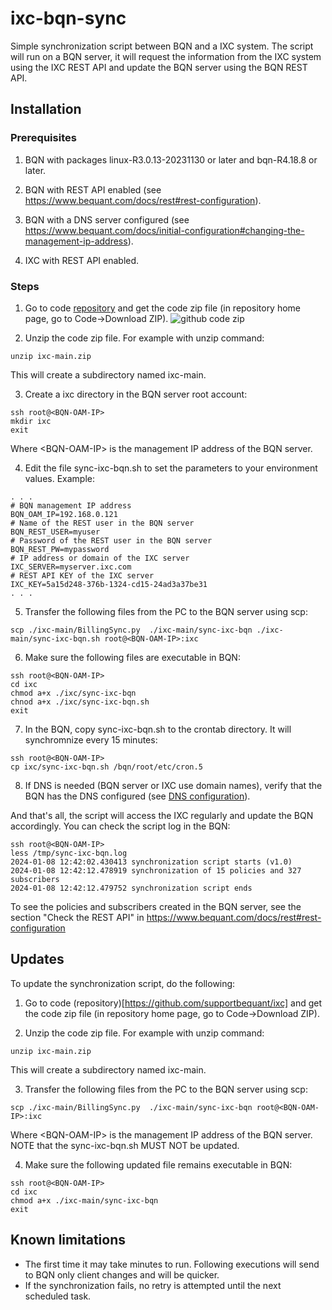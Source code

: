 
# ixc-bqn-sync

Simple synchronization script between BQN and a IXC system. The script
will run on a BQN server, it will request the information from the IXC system
using the IXC REST API and update the BQN server using the BQN REST API.

## Installation

### Prerequisites

1. BQN with packages linux-R3.0.13-20231130 or later and bqn-R4.18.8 or later.

2. BQN with REST API enabled (see https://www.bequant.com/docs/rest#rest-configuration).

3. BQN with a DNS server configured (see https://www.bequant.com/docs/initial-configuration#changing-the-management-ip-address).

4. IXC with REST API enabled.

### Steps

1. Go to code [repository](https://github.com/supportbequant/ixc) and get the code zip file (in repository home page, go to Code->Download ZIP).
![github code zip](github-ixc-get-zip.png)

2. Unzip the code zip file. For example with unzip command:
```
unzip ixc-main.zip
```
This will create a subdirectory named ixc-main.

3. Create a ixc directory in the BQN server root account:
```
ssh root@<BQN-OAM-IP>
mkdir ixc
exit
```
Where \<BQN-OAM-IP\> is the management IP address of the BQN server.

4. Edit the file sync-ixc-bqn.sh to set the parameters to your environment values.
Example:
```
. . .
# BQN management IP address
BQN_OAM_IP=192.168.0.121
# Name of the REST user in the BQN server
BQN_REST_USER=myuser
# Password of the REST user in the BQN server
BQN_REST_PW=mypassword
# IP address or domain of the IXC server
IXC_SERVER=myserver.ixc.com
# REST API KEY of the IXC server
IXC_KEY=5a15d248-376b-1324-cd15-24ad3a37be31
. . .
```

5. Transfer the following files from the PC to the BQN server using scp:
```
scp ./ixc-main/BillingSync.py  ./ixc-main/sync-ixc-bqn ./ixc-main/sync-ixc-bqn.sh root@<BQN-OAM-IP>:ixc
```

6. Make sure the following files are executable in BQN:
```
ssh root@<BQN-OAM-IP>
cd ixc
chmod a+x ./ixc/sync-ixc-bqn
chnod a+x ./ixc/sync-ixc-bqn.sh
exit
```

7. In the BQN, copy sync-ixc-bqn.sh to the crontab directory. It will synchromnize every 15 minutes:
```
ssh root@<BQN-OAM-IP>
cp ixc/sync-ixc-bqn.sh /bqn/root/etc/cron.5
``` 
8. If DNS is needed (BQN server or IXC use domain names), verify that the BQN has the DNS configured (see [DNS configuration](https://www.bequant.com/docs/initial-configuration#changing-the-management-ip-address)).

And that's all, the script will access the IXC regularly and update the BQN accordingly.
You can check the script log in the BQN:

```
ssh root@<BQN-OAM-IP>
less /tmp/sync-ixc-bqn.log
2024-01-08 12:42:02.430413 synchronization script starts (v1.0)
2024-01-08 12:42:12.478919 synchronization of 15 policies and 327 subscribers
2024-01-08 12:42:12.479752 synchronization script ends
```

To see the policies and subscribers created in the BQN server, see the section
"Check the REST API" in https://www.bequant.com/docs/rest#rest-configuration


## Updates

To update the synchronization script, do the following:

1. Go to code (repository)[https://github.com/supportbequant/ixc] and get the code zip file (in repository home page, go to Code->Download ZIP).

2. Unzip the code zip file. For example with unzip command:
```
unzip ixc-main.zip
```
This will create a subdirectory named ixc-main.

3. Transfer the following files from the PC to the BQN server using scp:
```
scp ./ixc-main/BillingSync.py  ./ixc-main/sync-ixc-bqn root@<BQN-OAM-IP>:ixc
```
Where \<BQN-OAM-IP\> is the management IP address of the BQN server. NOTE 
that the sync-ixc-bqn.sh MUST NOT be updated.

4. Make sure the following updated file remains executable in BQN:
```
ssh root@<BQN-OAM-IP>
cd ixc
chmod a+x ./ixc-main/sync-ixc-bqn
exit
```

## Known limitations

- The first time it may take minutes to run. Following executions will send to BQN only client changes and will be quicker.
- If the synchronization fails, no retry is attempted until the next scheduled task.


